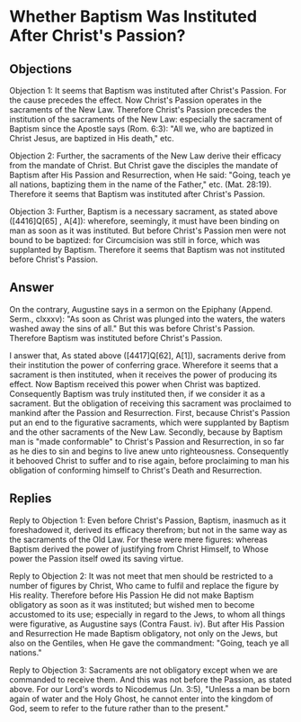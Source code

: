 # Whether Baptism Was Instituted After Christ's Passion?

## Objections

Objection 1: It seems that Baptism was instituted after Christ's Passion. For the cause precedes the effect. Now Christ's Passion operates in the sacraments of the New Law. Therefore Christ's Passion precedes the institution of the sacraments of the New Law: especially the sacrament of Baptism since the Apostle says (Rom. 6:3): "All we, who are baptized in Christ Jesus, are baptized in His death," etc.

Objection 2: Further, the sacraments of the New Law derive their efficacy from the mandate of Christ. But Christ gave the disciples the mandate of Baptism after His Passion and Resurrection, when He said: "Going, teach ye all nations, baptizing them in the name of the Father," etc. (Mat. 28:19). Therefore it seems that Baptism was instituted after Christ's Passion.

Objection 3: Further, Baptism is a necessary sacrament, as stated above ([4416]Q[65] , A[4]): wherefore, seemingly, it must have been binding on man as soon as it was instituted. But before Christ's Passion men were not bound to be baptized: for Circumcision was still in force, which was supplanted by Baptism. Therefore it seems that Baptism was not instituted before Christ's Passion.

## Answer

On the contrary, Augustine says in a sermon on the Epiphany (Append. Serm., clxxxv): "As soon as Christ was plunged into the waters, the waters washed away the sins of all." But this was before Christ's Passion. Therefore Baptism was instituted before Christ's Passion.

I answer that, As stated above ([4417]Q[62], A[1]), sacraments derive from their institution the power of conferring grace. Wherefore it seems that a sacrament is then instituted, when it receives the power of producing its effect. Now Baptism received this power when Christ was baptized. Consequently Baptism was truly instituted then, if we consider it as a sacrament. But the obligation of receiving this sacrament was proclaimed to mankind after the Passion and Resurrection. First, because Christ's Passion put an end to the figurative sacraments, which were supplanted by Baptism and the other sacraments of the New Law. Secondly, because by Baptism man is "made conformable" to Christ's Passion and Resurrection, in so far as he dies to sin and begins to live anew unto righteousness. Consequently it behooved Christ to suffer and to rise again, before proclaiming to man his obligation of conforming himself to Christ's Death and Resurrection.

## Replies

Reply to Objection 1: Even before Christ's Passion, Baptism, inasmuch as it foreshadowed it, derived its efficacy therefrom; but not in the same way as the sacraments of the Old Law. For these were mere figures: whereas Baptism derived the power of justifying from Christ Himself, to Whose power the Passion itself owed its saving virtue.

Reply to Objection 2: It was not meet that men should be restricted to a number of figures by Christ, Who came to fulfil and replace the figure by His reality. Therefore before His Passion He did not make Baptism obligatory as soon as it was instituted; but wished men to become accustomed to its use; especially in regard to the Jews, to whom all things were figurative, as Augustine says (Contra Faust. iv). But after His Passion and Resurrection He made Baptism obligatory, not only on the Jews, but also on the Gentiles, when He gave the commandment: "Going, teach ye all nations."

Reply to Objection 3: Sacraments are not obligatory except when we are commanded to receive them. And this was not before the Passion, as stated above. For our Lord's words to Nicodemus (Jn. 3:5), "Unless a man be born again of water and the Holy Ghost, he cannot enter into the kingdom of God, seem to refer to the future rather than to the present."